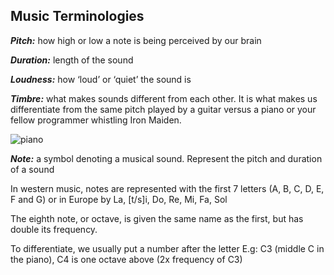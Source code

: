 ## Music Terminologies

*__Pitch:__* how high or low a note is being perceived by our brain 

*__Duration:__* length of the sound 

*__Loudness:__* how ‘loud’ or ‘quiet’ the sound is 

*__Timbre:__* what makes sounds different from each other. It is what makes us differentiate from the same pitch played by a guitar versus a piano or your fellow programmer whistling Iron Maiden. 


![piano](Lab%20/images/piano.png)

*__Note:__* a symbol denoting a musical sound. Represent the pitch and duration of a sound

In western music, notes are represented with the first 7 letters (A, B, C, D, E, F and G) or in Europe by La, [t/s]i, Do, Re, Mi, Fa, Sol

The eighth note, or octave, is given the same name as the first, but has double its frequency. 

To differentiate, we usually put a number after the letter
E.g: C3 (middle C in the piano), C4 is one octave above (2x frequency of C3)



